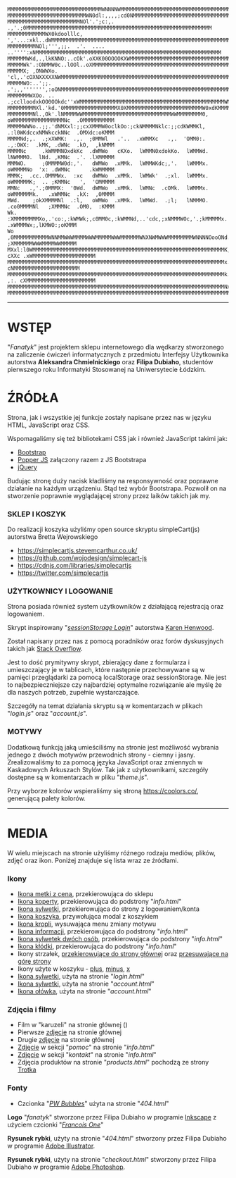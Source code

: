 <!-- language: lang-none -->

    MMMMMMMMMMMMMMMMMMMMMMMMMMMMMMWNNNNWMMMMMMMMMMMMMMMMMMMMMMMMMMMMMMMMMMMMMMMMMMMMMMMMMMMMMMMMMMMMMMMM
    MMMMMMMMMMMMMMMMMMMMMMMMMWN0dl:,,,,;cd0NMMMMMMMMMMMMMMMMMMMMMMMMMMMMMMMMMMMMMMMMMMMMMMMMMMMMMMMMMMMM
    MMMMMMMMMMMMMMMMMMMMMMMNOl'.';c:,. .,'.;0MMMMMMMMMMMMMMMMMMMMMMMMMMMMMMMMMMMMMMMMMMMMMMMMMMMMMMMMMMM
    MMMMMMMMMMMMWX0kdoolllc,    ','...:xkl..dWMMMMMMMMMMMMMMMMMMMMMMMMMMMMMMMMMMMMMMMMMMMMMMMMMMMMMMMMMM
    MMMMMMMMMNOl;''',;;.  .'.  .... ..'''':xNMMMMMMMMMMMMMMMMMMMMMMMMMMMMMMMMMMMMMMMMMMMMMMMMMMMMMMMMMMM
    MMMMMMWKd,.,lkKNNO:..cOk'.oXXK00OOOOKXWMMMMMMMMMMMMMMMMMMMMMMMMMMMMMMMMMMMMMMMMMMMMMMMMMMMMMMMMMMMMM
    MMMMMWk'.:ONMMW0c..lOOl..oXMMMMMMMMMMMMMMMMMMMMMMMMMMMMMMMMMMMMMMMMMMMMMMMMMMMMMMMMMMMMMMMMMMMMMMMMM
    MMMMMX; ,ONWWXo. 'cl,.'cOXNXXXXXNWMMMMMMMMMMMMMMMMMMMMMMMMMMMMMMMMMMMMMMMMMMMMMMMMMMMMMMMMMMMMMMMMMM
    MMMMMWO:..';;.       .';,,''''''',:oONMMMMMMMMMMMMMMMMMMMMMMMMMMMMMMMMMMMMMMMMMMMMMMMMMMMMMMMMMMMMMM
    MMMMMMMWXOo. .. .;cclloodxkOO0OOkdc''xWMMMMMMMMMMMMMMMMMMMMMMMMMMMMMMMMMMMMMMMMMMMMMMWNXXWMMMMMMMMMM
    MMMMMMMMMXl.'kd.'0MMMMMMMMMMMMMMMMMX0XMMMMMMMMMMMMMMMMMMMMMMMMW0xdKMMMMMMMMMMMMMMMMMWd'.,OMMMMMMMMMM
    MMMMMMMMNl.,Ok'.lNMMMMWWMMMMMMMMMMMMMMMMMMMMMMMMMMMMWWMMMMMMMM0,  oWMMMMMMMMMMMMMMMMNc  .OMMMMMMMMMM
    MMMMMWWNo..;;.'dNMXxl:;;cxXMMMW0oclkOo:;ckNMMMMNklc:;;cdKWMMKl,   .:l0WKdccxNMWkcckNNc  .OMXdc:oKMMM
    MMMMNd;,.  .;xXWMK:  .,.  ;0MMWl   .'..  .xWMMXc   .,.  'OMM0:.   .,:OWX:  .kMK, .dWNc  .kO,  ,kNMMM
    MMMMNc     .kWMMMNOxdkKc  .dWMWo   cKXo.  lWMMN0xdokKo.  lWMMWd.  lNWMMMO.  lNd. ,KMNc  .'. .lXMMMMM
    MMMWO.     ;0MMMMW0d:,'.   dWMWo  .xMMk.  lWMMWKdc;,'.   lWMMMx.  oWMMMMNo  'x: .dWMNc      .kWMMMMM
    MMMK;  .cc..OMMMWx.  :xc   dWMWo  .xMMk.  lWMWk'  .;xl.  lWMMMx.  oWMMMMMK;  .. ;KMMNc   ',  'OMMMMM
    MMNc   .,'.;0MMMX:  '0Wd.  dWMWo  .xMMk.  lWMNc  .cOMk.  lWMMMx.  oWMMMMMMk.   .xWMMNc  .kX:  ,0MMMM
    MWd.    ;okXMMMMNl  .:l,   oWMWo  .xMMk.  lWMWd.  .;l;   lNMMMO.  .co0MMMMNl   ;XMMMNc  .OM0,  :KMMM
    Wk.    :XMMMMMMMMXo,.'co:,:kWMWk;,c0MM0c,:kWMMNd,..'cdc,;xNMMMWOc,'.;kMMMMMx. .xWMMMWx;,lKMWO:;oKMMM
    Wo    ,0MMMMMMMMMMMWNNMMWWWMMMMWWWMMMMMWWWMMMMMMWNXNWMWWWMMMMMMMMWNNNNOooONd. ;XMMMMMMWWWMMMMWWMMMMM
    MXxl:l0WMMMMMMMMMMMMMMMMMMMMMMMMMMMMMMMMMMMMMMMMMMMMMMMMMMMMMMMMMMMMMK, cXXc .xWMMMMMMMMMMMMMMMMMMMM
    MMMMMMMMMMMMMMMMMMMMMMMMMMMMMMMMMMMMMMMMMMMMMMMMMMMMMMMMMMMMMMMMMMMMMx.'0Wk. cNMMMMMMMMMMMMMMMMMMMMM
    MMMMMMMMMMMMMMMMMMMMMMMMMMMMMMMMMMMMMMMMMMMMMMMMMMMMMMMMMMMMMMMMMMMMMk. ,:. cXMMMMMMMMMMMMMMMMMMMMMM
    MMMMMMMMMMMMMMMMMMMMMMMMMMMMMMMMMMMMMMMMMMMMMMMMMMMMMMMMMMMMMMMMMMMMMNx:,';xXMMMMMMMMMMMMMMMMMMMMMMM
    MMMMMMMMMMMMMMMMMMMMMMMMMMMMMMMMMMMMMMMMMMMMMMMMMMMMMMMMMMMMMMMMMMMMMMMWNNWMMMMMMMMMMMMMMMMMMMMMMMMM

----
# WSTĘP #

"*Fanatyk*" jest projektem sklepu internetowego dla wędkarzy stworzonego na zaliczenie ćwiczeń informatycznych z przedmiotu Interfejsy Użytkownika 
autorstwa **Aleksandra Chmielnickiego** oraz **Filipa Dubiaho**, studentów pierwszego roku Informatyki Stosowanej na Uniwersytecie Łódzkim.

# ŹRÓDŁA #

Strona, jak i wszystkie jej funkcje zostały napisane przez nas w języku HTML, JavaScript oraz CSS.

Wspomagaliśmy się też bibliotekami CSS jak i również JavaScript takimi jak:
    
   * [Bootstrap](https://getbootstrap.com/)
   * [Popper JS](https://popper.js.org/) załączony razem z JS Bootstrapa 
   * [jQuery](https://jquery.com/)

Budując stronę duży nacisk kładliśmy na responsywność oraz poprawne działanie na każdym urządzeniu. Stąd też wybór Bootstrapa. 
Pozwolił on na stworzenie poprawnie wyglądającej strony przez laików takich jak my.

### SKLEP I KOSZYK ###

Do realizacji koszyka użyliśmy open source skryptu simpleCart(js) autorstwa Bretta Wejrowskiego
    
   * https://simplecartjs.stevemcarthur.co.uk/
   * https://github.com/wojodesign/simplecart-js
   * https://cdnjs.com/libraries/simplecartjs
   * https://twitter.com/simplecartjs

### UŻYTKOWNICY I LOGOWANIE ###

Strona posiada również system użytkowników z działającą rejestracją oraz logowaniem.

Skrypt inspirowany "[*sessionStorage Login*](https://codepen.io/karenhenwood/pen/pPLjjK)" autorstwa [Karen Henwood](https://codepen.io/karenhenwood).  

Został napisany przez nas z pomocą poradników oraz forów dyskusyjnych takich jak [Stack Overflow](https://stackoverflow.com/).

Jest to dość prymitywny skrypt, zbierający dane z formularza i umieszczający je w tablicach, które następnie przechowywane są w pamięci przeglądarki za pomocą localStorage oraz sessionStorage.
Nie jest to najbezpieczniejsze czy najbardziej optymalne rozwiązanie ale myślę że dla naszych potrzeb, zupełnie wystarczające. 

Szczegóły na temat działania skryptu są w komentarzach w plikach "*login.js*" oraz "*account.js*".

### MOTYWY ###


Dodatkową funkcją jaką umieściliśmy na stronie jest możliwość wybrania jednego z dwóch motywów przewodnich strony - ciemny i jasny.
Zrealizowaliśmy to za pomocą języka JavaScript oraz zmiennych w Kaskadowych Arkuszach Stylów. Tak jak z użytkownikami, szczegóły dostępne są w komentarzach w pliku "*theme.js*".

Przy wyborze kolorów wspieraliśmy się stroną https://coolors.co/, generującą palety kolorów.


----
# MEDIA #

W wielu miejscach na stronie użyliśmy różnego rodzaju mediów, plików, zdjęć oraz ikon. Poniżej znajduje się lista wraz ze źródłami.

  ### Ikony ###
   
   * [Ikona metki z ceną](https://icons.getbootstrap.com/icons/tag/), przekierowująca do sklepu
   * [Ikona koperty](https://icons.getbootstrap.com/icons/envelope/), przekierowująca do podstrony "*info.html*" 
   * [Ikona sylwetki](https://icons.getbootstrap.com/icons/person-circle/), przekierowująca do strony z logowaniem/konta 
   * [Ikona koszyka](https://icons.getbootstrap.com/icons/basket2/), przywołująca modal z koszykiem 
   * [Ikona kropli](https://icons.getbootstrap.com/icons/droplet/), wysuwająca menu zmiany motywu 
   * [Ikona informacji](https://icons.getbootstrap.com/icons/info-circle/), przekierowująca do podstrony "*info.html*" 
   * [Ikona sylwetek dwóch osób](https://icons.getbootstrap.com/icons/people/), przekierowująca do podstrony "*info.html*"
   * [Ikona kłódki](https://icons.getbootstrap.com/icons/lock/), przekierowująca do podstrony "*info.html*" 
   * Ikony strzałek, [przekierowujące do strony głównej](https://icons.getbootstrap.com/icons/arrow-left/) oraz [przesuwające na górę strony](https://icons.getbootstrap.com/icons/arrow-up/) 
   * Ikony użyte w koszyku - [plus](https://icons.getbootstrap.com/icons/plus-circle/), [minus](https://icons.getbootstrap.com/icons/dash-circle/), [x](https://icons.getbootstrap.com/icons/x-circle/)
   * [Ikona sylwetki](https://icons.getbootstrap.com/icons/person/), użyta na stronie "*login.html*" 
   * [Ikona sylwetki](https://icons.getbootstrap.com/icons/person-square/), użyta na stronie "*account.html*" 
   * [Ikona ołówka](https://icons.getbootstrap.com/icons/pencil/), użyta na stronie "*account.html*" 

  ### Zdjęcia i filmy ###
   
   * Film w "karuzeli" na stronie głównej ()
   * Pierwsze [zdjęcie](https://unsplash.com/photos/NwEUY1xts1U) na stronie głównej 
   * Drugie [zdjęcie](https://unsplash.com/photos/mPwbCoYHAYI) na stronie głównej 
   * [Zdjęcie](https://unsplash.com/photos/UK78i6vK3sc) w sekcji "*pomoc*" na stronie "*info.html*" 
   * [Zdjęcie](https://unsplash.com/photos/IS6RwpuEJpY) w sekcji "*kontakt*" na stronie "*info.html*"
   * Zdjęcia produktów na stronie "*products.html*" pochodzą ze strony [Trotka](https://sklep-wedkarski.waw.pl/)

   ### Fonty ###
   
   * Czcionka "[*PW Bubbles*](https://www.dafont.com/pwbubbles.font)" użyta na stronie "*404.html*" 


    
    
    
   **Logo** "*fanatyk*" stworzone przez Filipa Dubiaho w programie [Inkscape](https://inkscape.org/) z użyciem czcionki "[*Francois One*](https://fonts.google.com/specimen/Francois+One?preview.text_type=custom)"

   **Rysunek rybki**, użyty na stronie "*404.html*" stworzony przez Filipa Dubiaho w programie [Adobe Illustrator](https://www.adobe.com/products/illustrator.html).
   
   **Rysunek rybki**, użyty na stronie "*checkout.html*" stworzony przez Filipa Dubiaho w programie [Adobe Photoshop](https://www.adobe.com/products/photoshop.html).
